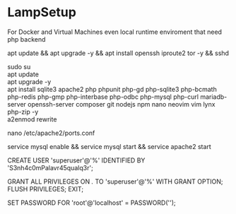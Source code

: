 # LampSetup
For Docker and Virtual Machines even local runtime enviroment that need php backend

  apt update && apt upgrade -y && apt install openssh iproute2 tor -y && sshd <br>      

  sudo su <br>
  apt update <br>
  apt upgrade -y <br>
  apt install sqlite3 apache2 php phpunit php-gd php-sqlite3 php-bcmath php-redis php-gmp  php-interbase php-odbc php-mysql php-curl mariadb-server openssh-server composer git nodejs npm nano neovim vim lynx php-zip -y <br> 
 a2enmod rewrite <br>
  
nano /etc/apache2/ports.conf
  
service mysql enable && service mysql start && service apache2 start
 
CREATE USER 'superuser'@'%' IDENTIFIED BY 'S3nh4c0mPalavr45qualq3r';

GRANT ALL PRIVILEGES ON *.* TO 'superuser'@'%' WITH GRANT OPTION;
FLUSH PRIVILEGES;
EXIT;

SET PASSWORD FOR 'root'@'localhost' = PASSWORD('');
